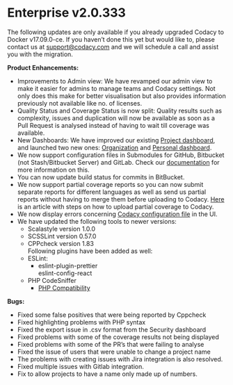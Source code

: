 # Enterprise v2.0.333

The following updates are only available if you already upgraded Codacy
to Docker v17.09.0-ce. If you haven’t done this yet but would like to,
please contact us at support@codacy.com and we will schedule a call and
assist you with the migration.

**Product Enhancements:**

-   Improvements to Admin view: We have revamped our admin view to make
    it easier for admins to manage teams and Codacy settings. Not only
    does this make for better visualisation but also provides
    information previously not available like no. of licenses.
-   Quality Status and Coverage Status is now split: Quality results
    such as complexity, issues and duplication will now be available as
    soon as a Pull Request is analysed instead of having to wait till
    coverage was available.
-   New Dashboards: We have improved our existing [Project
    dashboard](https://support.codacy.com/hc/en-us/articles/360003890673-Project-Dashboard-How-does-it-work-),
    and launched two new ones:
    [Organization](https://support.codacy.com/hc/en-us/articles/360003863274-Organization-Dashboard-How-does-it-work-)
    and [Personal
    dashboard](https://support.codacy.com/hc/en-us/articles/360003863434-Personal-Dashboard-How-does-it-work-). 
-   We now support configuration files in Submodules for GitHub,
    Bitbucket (not Stash/Bitbucket Server) and GitLab. Check our
    [documentation](https://support.codacy.com/hc/en-us/articles/360005239394)
    for more information on this.
-   You can now update build status for commits in BitBucket.
-   We now support partial coverage reports so you can now submit
    separate reports for different languages as well as send us partial
    reports without having to merge them before uploading to Codacy.
    [Here](https://github.com/codacy/codacy-coverage-reporter#updating-codacy)
    is an article with steps on how to upload partial coverage to
    Codacy.
-   We now display errors concerning [Codacy configuration
    file](https://support.codacy.com/hc/en-us/articles/115002130625-Codacy-Configuration-File)
    in the UI.
-   We have updated the following tools to newer versions:
    -   Scalastyle version 1.0.0
    -   SCSSLint version 0.57.0
    -   CPPcheck version 1.83  
        Following plugins have been added as well:
    -   ESLint:
        -   eslint-plugin-prettier  
            eslint-config-react
    -   PHP CodeSniffer
        -   [PHP
            Compatibility](https://github.com/wimg/PHPCompatibility)

**Bugs:**

-   Fixed some false positives that were being reported by Cppcheck
-   Fixed highlighting problems with PHP syntax
-   Fixed the export issue in .csv format from the Security dashboard
-   Fixed problems with some of the coverage results not being displayed
-   Fixed problems with some of the PR’s that were failing to analyse
-   Fixed the issue of users that were unable to change a project name
-   The problems with creating issues with Jira integration is also
    resolved.
-   Fixed multiple issues with Gitlab integration.
-   Fix to allow projects to have a name only made up of numbers.
